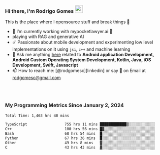 
### Hi there, I'm Rodrigo Gomes <img src="https://media.giphy.com/media/hvRJCLFzcasrR4ia7z/giphy.gif" width="25px">
This is the place where I opensource stuff and break things 🤣
- 🔭 I’m currently working with mypocketlawyer.ai 💜
- playing with RAG and generative AI
- ☄️ Passionate about mobile development and experimenting low level implementations on it using `jsi`, `c++` and machine learning
- 💬 Ask me anything [here](https://github.com/rodgomesc/rodgomesc/issues) related to <b>Android application Development, Android Custom Operating System Development, Kotlin, Java, iOS Development, Swift, Javascript</b>
- 📫 How to reach me: [@rodgomesc][linkedin] or say 👋 on Email at [rodgomesc@gmail.com](mailto:rodgomesc@gmail.com)


<br/>

<!-- 
<picture>
  <img src="/github-metrics.svg" alt="Metrics">
</picture>
-->

</br>

### My Programming Metrics Since January 2, 2024 


<!--START_SECTION:waka-->

```txt
Total Time: 1,463 hrs 40 mins

TypeScript                 755 hrs 11 mins ████████████▒░░░░░░░░░░░░   49.92 %
C++                        100 hrs 56 mins █▓░░░░░░░░░░░░░░░░░░░░░░░   06.67 %
Bash                       68 hrs 54 mins  █░░░░░░░░░░░░░░░░░░░░░░░░   04.56 %
Python                     67 hrs 36 mins  █░░░░░░░░░░░░░░░░░░░░░░░░   04.47 %
Other                      49 hrs 8 mins   ▓░░░░░░░░░░░░░░░░░░░░░░░░   03.25 %
C                          43 hrs 43 mins  ▓░░░░░░░░░░░░░░░░░░░░░░░░   02.89 %
```

<!--END_SECTION:waka-->
